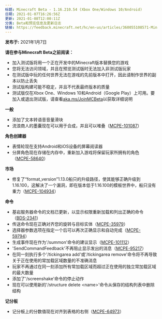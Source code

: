 ```yaml
---
标题: Minecraft Beta - 1.16.210.54 (Xbox One/Windows 10/Android)
日期: 2021-01-07T16:26:56Z
更新: 2021-01-08T12:00:11Z
分类: Beta和预览信息及更新日志
链接: https://feedback.minecraft.net/hc/en-us/articles/360055108571-Minecraft-Beta-1-16-210-54-Xbox-One-Windows-10-Android
---
```


**发布于:** 2021年1月7日

**请在参与Minecraft Beta之前阅读：**

- 加入测试版将用一个正在开发中的Minecraft版本替换您的游戏
- 您将无法访问领域，并且在预览测试版时无法加入非测试版玩家
- 在测试版中玩的任何世界无法在游戏的先前版本中打开，因此请制作世界的副本以防止丢失
- 测试版构建可能不稳定，并且不代表最终版本的质量
- 测试版仅在Xbox One、Windows 10和Android（Google Play）上可用。要加入或退出测试版，请查看[aka.ms/JoinMCBeta](https://aka.ms/JoinMCBeta)以获取详细说明

**一般**

- 添加了文本转语音音量滑块
- 流浪商人的墨囊现在可以用于合成，并且可以堆叠（[MCPE-101087](https://bugs.mojang.com/browse/MCPE-101087)）

**角色创建器**

- 表情轮现在支持Android和iOS设备的屏幕阅读器
- 分屏角色现在存储在内存中，重新加入游戏将保留玩家所拥有的角色（[MCPE-58640](https://bugs.mojang.com/browse/MCPE-58640)）

**市场**

- 修复了“format_version”1.13.0船只的升级路径，使其能够正确升级到1.16.100，这解决了一个漏洞，即在版本低于1.16.100的模板世界中，船只没有重力（[MCPE-104934](https://bugs.mojang.com/browse/MCPE-104934)）

**命令**

- 基岩服务器命令的文档已更新，以显示权限重新加载和列出正确的命令（[BDS-2341](https://bugs.mojang.com/browse/BDS-2341)）
- 传送命令现在正确对齐您的旋转与目标实体（[MCPE-35979](https://bugs.mojang.com/browse/MCPE-35979)）
- 选择器参数选项在指定一个后可以再次正确显示和自动完成（[MCPE-59794](https://bugs.mojang.com/browse/MCPE-59794)）
- 生成事件现在作为'/summon'命令的建议显示（[MCPE-101112](https://bugs.mojang.com/browse/MCPE-101112)）
- 'SendCommandFeedback'不再阻止显示发出的消息（[MCPE-95217](https://bugs.mojang.com/browse/MCPE-95217)）
- 在同一刻执行多个'/tickingarea add'或'/tickingarea remove'命令将不再导致关于正在使用的常加载区域数量的不准确消息
- 玩家不再通过在同一刻添加所有常加载区域而超过正在使用的独立常加载区域的最大数量
- 添加了'/screenshake'命令的停止动作
- 现在可以使用新的'/structure delete \<name\>'命令从保存的结构列表中删除结构

**记分板**

- 记分板上的分数值现在对齐到表格的右侧（[MCPE-64973](https://bugs.mojang.com/browse/MCPE-64973)）